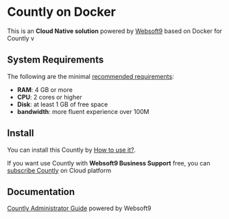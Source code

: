 # Countly on Docker  

This is an **Cloud Native solution** powered by [Websoft9](https://www.websoft9.com) based on Docker for Countly v

## System Requirements

The following are the minimal [recommended requirements](https://github.com/countly/docker#recommended-system-requirements):

* **RAM**: 4 GB or more
* **CPU**: 2 cores or higher
* **Disk**: at least 1 GB of free space
* **bandwidth**: more fluent experience over 100M  

## Install

You can install this Countly by [How to use it?](https://github.com/Websoft9/docker-library#how-to-use-it).   

If you want use Countly with **Websoft9 Business Support** free, you can [subscribe Countly](https://www.websoft9.com/apps) on Cloud platform

## Documentation

[Countly Administrator Guide](https://support.websoft9.com/docs/countly) powered by Websoft9

